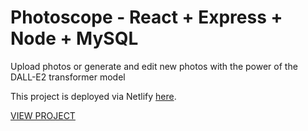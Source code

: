 # Photoscope - React + Express + Node + MySQL

Upload photos or generate and edit new photos with the power of the DALL-E2 transformer model

This project is deployed via Netlify [here](https://photoscope.netlify.app/).

[VIEW PROJECT](https://photoscope.netlify.app/)
